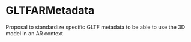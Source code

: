# GLTFARMetadata
Proposal to standardize specific GLTF metadata to be able to use the 3D model in an AR context
